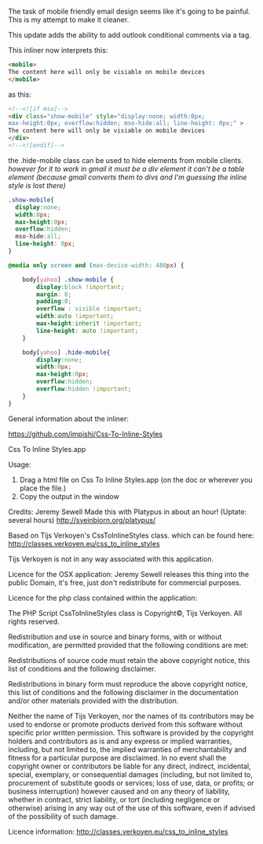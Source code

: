 The task of mobile friendly email design seems like it's going to be painful.  
This is my attempt to make it cleaner.  

This update adds the ability to add outlook conditional comments via a <mobile> tag. 

This inliner now interprets this:  

```html
<mobile>
The content here will only be visiable on mobile devices
</mobile>
```
as this:

```html
<!--<![if mso]-->
<div class="show-mobile" style="display:none; width:0px; 
max-height:0px; overflow:hidden; mso-hide:all; line-height: 0px;" >
The content here will only be visiable on mobile devices
</div>
<!--<![endif]-->
```

the .hide-mobile class can be used to hide elements from mobile clients.
*however for it to work in gmail it must be a div element it can't be a table element (because gmail converts them to divs and I'm guessing the inline style is lost there)*

```css
.show-mobile{
  display:none;
  width:0px;
  max-height:0px;
  overflow:hidden;  
  mso-hide:all;
  line-height: 0px;
}

@media only screen and (max-device-width: 480px) {

    body[yahoo] .show-mobile {
        display:block !important;
        margin: 0;
        padding:0;
        overflow : visible !important;
        width:auto !important;
        max-height:inherit !important;
        line-height: auto !important; 
    }

    body[yahoo] .hide-mobile{
		display:none;
		width:0px;
		max-height:0px;
		overflow:hidden;
		overflow:hidden !important;
    }
}
```

General information about the inliner:

https://github.com/impishj/Css-To-Inline-Styles

Css To Inline Styles.app

Usage: 
1. Drag a html file on Css To Inline Styles.app (on the doc or wherever you place the file.)
2. Copy the output in the window

Credits:
Jeremy Sewell Made this with Platypus in about an hour! (Uptate: several hours) http://sveinbjorn.org/platypus/

Based on Tijs Verkoyen's CssToInlineStyles class. which can be found here: http://classes.verkoyen.eu/css_to_inline_styles

Tijs Verkoyen is not in any way associated with this application.

Licence for the OSX application:
Jeremy Sewell releases this thing into the public Domain, it's free, just don't redistribute for commercial purposes.


Licence for the php class contained within the application:

The PHP Script CssToInlineStyles class is Copyright©, Tijs Verkoyen. All rights reserved.

Redistribution and use in source and binary forms, with or without modification, are permitted provided that the following conditions are met:

Redistributions of source code must retain the above copyright notice, this list of conditions and the following disclaimer.

Redistributions in binary form must reproduce the above copyright notice, this list of conditions and the following disclaimer in the documentation and/or other materials provided with the distribution.

Neither the name of Tijs Verkoyen, nor the names of its contributors may be used to endorse or promote products derived from this software without specific prior written permission.
This software is provided by the copyright holders and contributors as is and any express or implied warranties, including, but not limited to, the implied warranties of merchantability and fitness for a particular purpose are disclaimed. In no event shall the copyright owner or contributors be liable for any direct, indirect, incidental, special, exemplary, or consequential damages (including, but not limited to, procurement of substitute goods or services; loss of use, data, or profits; or business interruption) however caused and on any theory of liability, whether in contract, strict liability, or tort (including negligence or otherwise) arising in any way out of the use of this software, even if advised of the possibility of such damage.

Licence information: http://classes.verkoyen.eu/css_to_inline_styles
